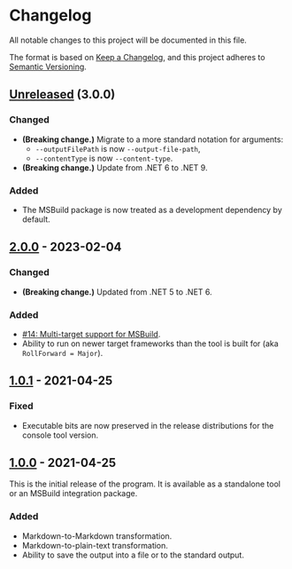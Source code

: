 Changelog
=========

All notable changes to this project will be documented in this file.

The format is based on [Keep a Changelog](https://keepachangelog.com/en/1.0.0/), and this project adheres to [Semantic Versioning](https://semver.org/spec/v2.0.0.html).

## [Unreleased] (3.0.0)
### Changed
- **(Breaking change.)** Migrate to a more standard notation for arguments:
  - `--outputFilePath` is now `--output-file-path`,
  - `--contentType` is now `--content-type`.
- **(Breaking change.)** Update from .NET 6 to .NET 9.

### Added
- The MSBuild package is now treated as a development dependency by default.

## [2.0.0] - 2023-02-04
### Changed
- **(Breaking change.)** Updated from .NET 5 to .NET 6.

### Added
- [#14: Multi-target support for MSBuild](https://github.com/ForNeVeR/ChangelogAutomation/issues/14).
- Ability to run on newer target frameworks than the tool is built for (aka `RollForward = Major`).

## [1.0.1] - 2021-04-25
### Fixed
- Executable bits are now preserved in the release distributions for the console tool version.

## [1.0.0] - 2021-04-25
This is the initial release of the program. It is available as a standalone tool or an MSBuild integration package.

### Added
- Markdown-to-Markdown transformation.
- Markdown-to-plain-text transformation.
- Ability to save the output into a file or to the standard output.

[1.0.0]: https://github.com/ForNeVeR/ChangelogAutomation/releases/tag/v1.0.0
[1.0.1]: https://github.com/ForNeVeR/ChangelogAutomation/compare/v1.0.0...v1.0.1
[2.0.0]: https://github.com/ForNeVeR/ChangelogAutomation/compare/v1.0.1...v2.0.0
[Unreleased]: https://github.com/ForNeVeR/ChangelogAutomation/compare/v2.0.0...HEAD
